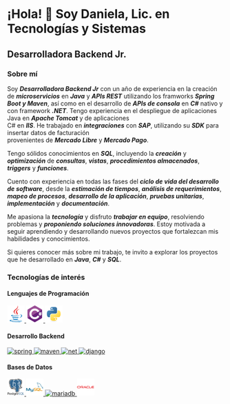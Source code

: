 # ¡Hola! 👋 Soy Daniela, Lic. en Tecnologías y Sistemas 

## Desarrolladora Backend Jr.

### Sobre mí

Soy ***Desarrolladora Backend Jr*** con un año de experiencia en la creación de ***microservicios*** en ***Java*** y ***APIs REST*** utilizando los framworks ***Spring Boot y Maven***, 
así como en el desarrollo de ***APIs de consola*** en ***C#*** nativo y con framework ***.NET***. Tengo experiencia en el despliegue de aplicaciones Java en ***Apache Tomcat*** y de aplicaciones <br>C# en ***IIS***. He trabajado en ***integraciones*** con ***SAP***, utilizando su ***SDK*** para insertar datos 
de facturación <br>provenientes de ***Mercado Libre*** y ***Mercado Pago***.

Tengo sólidos conocimientos en ***SQL***, incluyendo la ***creación*** y ***optimización*** de ***consultas***, ***vistas***, ***procedimientos almacenados***, ***triggers*** y ***funciones***.

Cuento con experiencia en todas las fases del ***ciclo de vida del desarrollo de software***, desde la ***estimación de tiempos***, ***análisis de requerimientos***, ***mapeo de procesos***, 
***desarrollo de la aplicación***, ***pruebas unitarias***, ***implementación*** y ***documentación***.

Me apasiona la ***tecnología*** y disfruto ***trabajar en equipo***, resolviendo problemas y ***proponiendo soluciones innovadoras***. Estoy motivada a seguir aprendiendo y desarrollando nuevos proyectos que fortalezcan mis <br>habilidades y conocimientos.

Si quieres conocer más sobre mi trabajo, te invito a explorar los proyectos que he desarrollado en ***Java***, ***C#*** y ***SQL***.


### Tecnologías de interés 

#### Lenguajes de Programación 

<p align="left"> 
  <a href="https://www.java.com" target="_blank" rel="noreferrer"> <img src="https://raw.githubusercontent.com/devicons/devicon/master/icons/java/java-original.svg" alt="java" width="40" height="40"/> </a> 
  <a href="https://www.w3schools.com/cs/" target="_blank" rel="noreferrer"> <img src="https://raw.githubusercontent.com/devicons/devicon/master/icons/csharp/csharp-original.svg" alt="csharp" width="40" height="40"/> </a>
  <a href="https://www.python.org" target="_blank" rel="noreferrer"> <img src="https://raw.githubusercontent.com/devicons/devicon/master/icons/python/python-original.svg" alt="python" width="40" height="40"/></a> 
</p>

#### Desarrollo Backend 
<p align="left">  
  <a href="https://spring.io/" target="_blank" rel="noreferrer"> <img src="https://www.vectorlogo.zone/logos/springio/springio-icon.svg" alt="spring" width="40" height="40"/> </a> 
  <a href="https://maven.apache.org" target="_blank" rel="noreferrer"> <img src="https://www.svgrepo.com/show/354051/maven.svg" alt="maven" width="40" height="40"/> </a> 
  <a href="https://learn.microsoft.com/es-es/dotnet/" target="_blank" rel="noreferrer"> <img src="https://www.vectorlogo.zone/logos/dotnet/dotnet-tile.svg" alt="net" width="40" height="40"/> </a>
  <a href="https://docs.djangoproject.com/en/5.1/" target="_blank" rel="noreferrer"> <img src="https://www.vectorlogo.zone/logos/djangoproject/djangoproject-ar21.svg" alt="django" width="40" height="40"/> </a>
</p>

#### Bases de Datos
<p align="left"> </a> <a href="https://www.postgresql.org" target="_blank" rel="noreferrer"> <img src="https://raw.githubusercontent.com/devicons/devicon/master/icons/postgresql/postgresql-original-wordmark.svg" alt="postgresql" width="40" height="40"/> </a> <a href="https://www.mysql.com/" target="_blank" rel="noreferrer"> <img src="https://raw.githubusercontent.com/devicons/devicon/master/icons/mysql/mysql-original-wordmark.svg" alt="mysql" width="40" height="40"/> <a href="https://mariadb.org/" target="_blank" rel="noreferrer"> <img src="https://www.vectorlogo.zone/logos/mariadb/mariadb-icon.svg" alt="mariadb" width="40" height="40"/> </a> <a href="https://www.oracle.com/" target="_blank" rel="noreferrer"> <img src="https://raw.githubusercontent.com/devicons/devicon/master/icons/oracle/oracle-original.svg" alt="oracle" width="40" height="40"/> </a></p>
